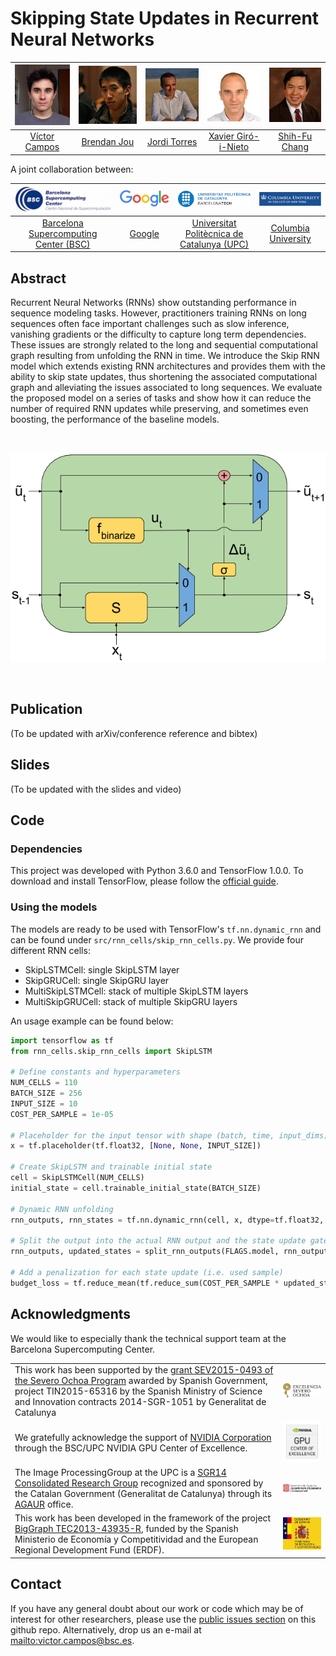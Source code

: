 # Skipping State Updates in Recurrent Neural Networks

| ![Víctor Campos][VictorCampos-photo]  |  ![Brendan Jou][BrendanJou-photo] |  ![Jordi Torres][JordiTorres-photo]  | ![Xavier Giro-i-Nieto][XavierGiro-photo]  | ![Shih-Fu Chang][ShihFuChang-photo] |  
|:-:|:-:|:-:|:-:|:-:|
| [Víctor Campos][VictorCampos-web] | [Brendan Jou][BrendanJou-web] |  [Jordi Torres][JordiTorres-web] | [Xavier Giró-i-Nieto][XavierGiro-web] | [Shih-Fu Chang][ShihFuChang-web] |  

[VictorCampos-photo]: ./figures/authors/VictorCampos.jpg "Víctor Campos"
[JordiTorres-photo]: ./figures/authors/JordiTorres.jpg "Jordi Torres"
[XavierGiro-photo]: ./figures/authors/XavierGiro.jpg "Xavier Giro-i-Nieto"
[BrendanJou-photo]: ./figures/authors/BrendanJou.png "Brendan Jou"
[ShihFuChang-photo]: ./figures/authors/ShihFuChang.jpg "Shih-Fu Chang"

[VictorCampos-web]: https://imatge.upc.edu/web/people/victor-campos
[JordiTorres-web]: http://www.jorditorres.org/
[XavierGiro-web]: https://imatge.upc.edu/web/people/xavier-giro
[BrendanJou-web]: http://www.ee.columbia.edu/~bjou/
[ShihFuChang-web]: http://www.ee.columbia.edu/~sfchang/



A joint collaboration between:

|  ![logo-bsc] | ![logo-google] | ![logo-upc] | ![logo-columbia] |
|:-:|:-:|:-:|:-:|
| [Barcelona Supercomputing Center (BSC)](https://www.bsc.es/)  |  [Google](https://www.google.com/) | [Universitat Politècnica de Catalunya (UPC)](http://www.upc.edu/?set_language=en)   | [Columbia University](https://www.columbia.edu/ ) |

[logo-upc]: ./figures/logos/upc.jpg "Universitat Politècnica de Catalunya"
[logo-bsc]: ./figures/logos/bsc.jpg "Barcelona Supercomputing Center"
[logo-google]: ./figures/logos/google.png "Google"
[logo-columbia]: ./figures/logos/columbia.png "Columbia University"



## Abstract

Recurrent Neural Networks (RNNs) show outstanding performance in sequence modeling tasks. However, practitioners training RNNs on long sequences often face important challenges such as slow inference, vanishing gradients or the difficulty to capture long term dependencies. These issues are strongly related to the long and sequential computational graph resulting from unfolding the RNN in time. We introduce the Skip RNN model which extends existing RNN architectures and provides them with the ability to skip state updates, thus shortening the associated computational graph and alleviating the issues associated to long sequences. We evaluate the proposed model on a series of tasks and show how it can reduce the number of required RNN updates while preserving, and sometimes even boosting, the performance of the baseline models. 

&nbsp;

[model]: ./figures/skip-rnn-model.png
![model]

&nbsp;


## Publication

(To be updated with arXiv/conference reference and bibtex)


## Slides

(To be updated with the slides and video)


## Code

### Dependencies
This project was developed with Python 3.6.0 and TensorFlow 1.0.0. To download and install TensorFlow, please follow the [official guide](https://www.tensorflow.org/get_started/os_setup).

### Using the models
The models are ready to be used with TensorFlow's `tf.nn.dynamic_rnn` and can be found under `src/rnn_cells/skip_rnn_cells.py`. We provide four different RNN cells:

* SkipLSTMCell: single SkipLSTM layer
* SkipGRUCell: single SkipGRU layer
* MultiSkipLSTMCell: stack of multiple SkipLSTM layers
* MultiSkipGRUCell: stack of multiple SkipGRU layers

An usage example can be found below:

```python
import tensorflow as tf
from rnn_cells.skip_rnn_cells import SkipLSTM

# Define constants and hyperparameters
NUM_CELLS = 110
BATCH_SIZE = 256
INPUT_SIZE = 10
COST_PER_SAMPLE = 1e-05

# Placeholder for the input tensor with shape (batch, time, input_dims)
x = tf.placeholder(tf.float32, [None, None, INPUT_SIZE])

# Create SkipLSTM and trainable initial state
cell = SkipLSTMCell(NUM_CELLS)
initial_state = cell.trainable_initial_state(BATCH_SIZE)

# Dynamic RNN unfolding
rnn_outputs, rnn_states = tf.nn.dynamic_rnn(cell, x, dtype=tf.float32, initial_state=initial_state)

# Split the output into the actual RNN output and the state update gate
rnn_outputs, updated_states = split_rnn_outputs(FLAGS.model, rnn_outputs)

# Add a penalization for each state update (i.e. used sample)
budget_loss = tf.reduce_mean(tf.reduce_sum(COST_PER_SAMPLE * updated_states, 1), 0)
```


## Acknowledgments

We would like to especially thank the technical support team at the Barcelona Supercomputing Center.

|   |   |
|:--|:-:|
| This work has been supported by the [grant SEV2015-0493 of the Severo Ochoa Program](https://www.bsc.es/es/severo-ochoa/presentaci%C3%B3n) awarded by Spanish Government, project TIN2015-65316 by the Spanish Ministry of Science and Innovation contracts 2014-SGR-1051 by Generalitat de Catalunya | ![logo-severo] |
|  We gratefully acknowledge the support of [NVIDIA Corporation](http://www.nvidia.com/content/global/global.php) through the BSC/UPC NVIDIA GPU Center of Excellence. |  ![logo-gpu_excellence_center] |
|  The Image ProcessingGroup at the UPC is a [SGR14 Consolidated Research Group](https://imatge.upc.edu/web/projects/sgr14-image-and-video-processing-group) recognized and sponsored by the Catalan Government (Generalitat de Catalunya) through its [AGAUR](http://agaur.gencat.cat/en/inici/index.html) office. |  ![logo-catalonia] |
|  This work has been developed in the framework of the project [BigGraph TEC2013-43935-R](https://imatge.upc.edu/web/projects/biggraph-heterogeneous-information-and-graph-signal-processing-big-data-era-application), funded by the Spanish Ministerio de Economía y Competitividad and the European Regional Development Fund (ERDF).  | ![logo-spain] | 


[logo-gpu_excellence_center]: ./figures/logos/gpu_excellence_center.png "Logo of NVidia"
[logo-catalonia]: ./figures/logos/generalitat.jpg "Logo of Catalan government"
[logo-spain]: ./figures/logos/MEyC.png "Logo of Spanish government"
[logo-severo]: ./figures/logos/severo_ochoa.png "Severo Ochoa"


## Contact

If you have any general doubt about our work or code which may be of interest for other researchers, please use the [public issues section](https://github.com/imatge-upc/skiprnn-2017-tfm/issues) on this github repo. Alternatively, drop us an e-mail at <mailto:victor.campos@bsc.es>.
